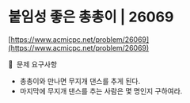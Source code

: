 # 붙임성 좋은 총총이 | 26069

[https://www.acmicpc.net/problem/26069](https://www.acmicpc.net/problem/26069)

🙏  문제 요구사항

- 총총이와 만나면 무지개 댄스를 추게 된다.
- 마지막에 무지개 댄스를 추는 사람은 몇 명인지 구하여라.